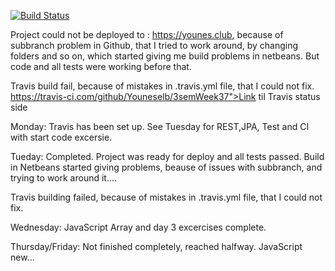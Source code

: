 [![Build Status](https://travis-ci.com/Youneselb/3semWeek37.svg?branch=master)](https://travis-ci.com/Youneselb/3semWeek37)

Project could not be deployed to : https://younes.club, because of subbranch problem in Github, that I tried to work around, 
by changing folders and so on, which started giving me build problems in netbeans. But code and all tests were working before that. 

Travis build fail, because of mistakes in .travis.yml file, that I could not fix. https://travis-ci.com/github/Youneselb/3semWeek37">Link til Travis status side  

Monday: Travis has been set up. See Tuesday for REST,JPA, Test and CI with start code excersie.

Tueday: Completed. Project was ready for deploy and all tests passed. Build in Netbeans started giving problems,
beause of issues with subbranch, and trying to work around it....

Travis building failed, because of mistakes in .travis.yml file, that I could not fix. 

Wednesday: JavaScript Array and day 3 excercises complete.

Thursday/Friday: Not finished completely, reached halfway. JavaScript new...</p>
        
       
     

